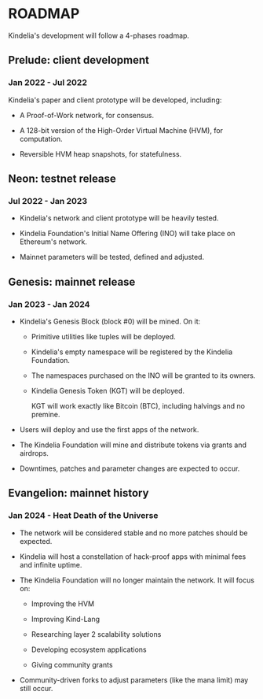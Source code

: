 ROADMAP
=======

Kindelia's development will follow a 4-phases roadmap.

Prelude: client development
---------------------------

### Jan 2022 - Jul 2022

Kindelia's paper and client prototype will be developed, including:

- A Proof-of-Work network, for consensus.

- A 128-bit version of the High-Order Virtual Machine (HVM), for computation.

- Reversible HVM heap snapshots, for statefulness.

Neon: testnet release
---------------------

### Jul 2022 - Jan 2023

- Kindelia's network and client prototype will be heavily tested.

- Kindelia Foundation's Initial Name Offering (INO) will take place on Ethereum's network.

- Mainnet parameters will be tested, defined and adjusted.

Genesis: mainnet release
------------------------

### Jan 2023 - Jan 2024

- Kindelia's Genesis Block (block #0) will be mined. On it:

    - Primitive utilities like tuples will be deployed.

    - Kindelia's empty namespace will be registered by the Kindelia Foundation.

    - The namespaces purchased on the INO will be granted to its owners.

    - Kindelia Genesis Token (KGT) will be deployed.

        KGT will work exactly like Bitcoin (BTC), including halvings and no premine.

- Users will deploy and use the first apps of the network.

- The Kindelia Foundation will mine and distribute tokens via grants and airdrops.

- Downtimes, patches and parameter changes are expected to occur.

Evangelion: mainnet history
---------------------------

### Jan 2024 - Heat Death of the Universe

- The network will be considered stable and no more patches should be expected.

- Kindelia will host a constellation of hack-proof apps with minimal fees and infinite uptime.

- The Kindelia Foundation will no longer maintain the network. It will focus on:

  - Improving the HVM

  - Improving Kind-Lang

  - Researching layer 2 scalability solutions

  - Developing ecosystem applications

  - Giving community grants

- Community-driven forks to adjust parameters (like the mana limit) may still occur.
